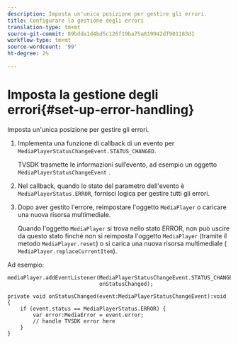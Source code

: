 ```yaml
---
description: Imposta un'unica posizione per gestire gli errori.
title: Configurare la gestione degli errori
translation-type: tm+mt
source-git-commit: 89bdda1d4bd5c126f19ba75a819942df901183d1
workflow-type: tm+mt
source-wordcount: '99'
ht-degree: 2%

---
```



# Imposta la gestione degli errori{#set-up-error-handling}

Imposta un&#39;unica posizione per gestire gli errori.

1. Implementa una funzione di callback di un evento per `MediaPlayerStatusChangeEvent.STATUS_CHANGED`.

   TVSDK trasmette le informazioni sull’evento, ad esempio un oggetto `MediaPlayerStatusChangeEvent` .
1. Nel callback, quando lo stato del parametro dell&#39;evento è `MediaPlayerStatus.ERROR`, fornisci logica per gestire tutti gli errori.
1. Dopo aver gestito l&#39;errore, reimpostare l&#39;oggetto `MediaPlayer` o caricare una nuova risorsa multimediale.

   Quando l&#39;oggetto `MediaPlayer` si trova nello stato ERROR, non può uscire da questo stato finché non si reimposta l&#39;oggetto `MediaPlayer` (tramite il metodo `MediaPlayer.reset`) o si carica una nuova risorsa multimediale ( `MediaPlayer.replaceCurrentItem`).

<!--<a id="example_49FF225E92EA494AA06B2E5F26101F4C"></a>-->

Ad esempio:

```
mediaPlayer.addEventListener(MediaPlayerStatusChangeEvent.STATUS_CHANGED,  
                             onStatusChanged); 
 
private void onStatusChanged(event:MediaPlayerStatusChangeEvent):void { 
    if (event.status == MediaPlayerStatus.ERROR) { 
        var error:MediaError = event.error; 
        // handle TVSDK error here 
    } 
} 
```

